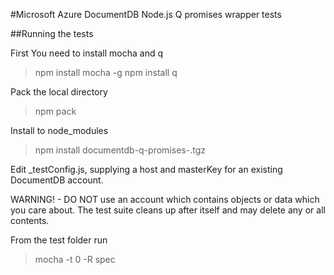 #Microsoft Azure DocumentDB Node.js Q promises wrapper tests



##Running the tests



First You need to install mocha and q
> npm install mocha -g
> npm install q



Pack the local directory
> npm pack



Install to node_modules
> npm install documentdb-q-promises-<ver>.tgz



Edit _testConfig.js, supplying a host and masterKey for an existing DocumentDB account.

WARNING! - DO NOT use an account which contains objects or data which you care about. The test suite
cleans up after itself and may delete any or all contents.



From the test folder run 
> mocha -t 0 -R spec